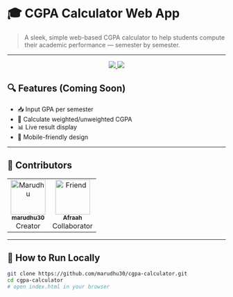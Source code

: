# 🎓 CGPA Calculator Web App

> A sleek, simple web-based CGPA calculator to help students compute their academic performance — semester by semester.

---


<p align="center">
  <a href="https://github.com/marudhu30/cgpa-calculator/commits/main">
    <img src="https://img.shields.io/github/last-commit/marudhu30/cgpa-calculator?style=for-the-badge&logo=git&logoColor=white" />
  </a>
  <img src="https://img.shields.io/badge/Project%20Status-Not%20Finished-red?style=for-the-badge&logo=github" />
</p>


## 🔍 Features (Coming Soon)

- 📥 Input GPA per semester  
- 🎯 Calculate weighted/unweighted CGPA  
- 📊 Live result display  
- 📱 Mobile-friendly design  

---




## 👥 Contributors

<table>
  <tr>
    <td align="center">
      <a href="https://github.com/marudhu30">
        <img src="https://avatars.githubusercontent.com/u/213002205?v=4" width="80px;" alt="Marudhu"/><br />
        <sub><b>marudhu30</b></sub>
      </a>
      <br />
      Creator
    </td>
    <td align="center">
      <a href="https://github.com/afraah-hub">
        <img src="https://avatars.githubusercontent.com/u/199750412?v=4" width="80px;" alt="Friend"/><br />
        <sub><b>Afraah</b></sub>
      </a>
      <br /> Collaborator
    </td>
  </tr>
</table>

---

## 🚀 How to Run Locally

```bash
git clone https://github.com/marudhu30/cgpa-calculator.git
cd cgpa-calculator
# open index.html in your browser

```

